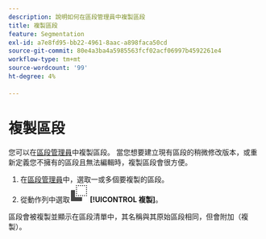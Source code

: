 ```yaml
---
description: 說明如何在區段管理員中複製區段
title: 複製區段
feature: Segmentation
exl-id: a7e8fd95-bb22-4961-8aac-a898faca50cd
source-git-commit: 80e4a3ba4a5985563fcf02acf06997b4592261e4
workflow-type: tm+mt
source-wordcount: '99'
ht-degree: 4%

---
```


# 複製區段

您可以在[區段管理員](seg-manage.md)中複製區段。 當您想要建立現有區段的稍微修改版本，或重新定義您不擁有的區段且無法編輯時，複製區段會很方便。

1. 在[區段管理員](seg-manage.md)中，選取一或多個要複製的區段。
1. 從動作列中選取![複製](/help/assets/icons/Copy.svg) **[!UICONTROL 複製]**。

區段會被複製並顯示在區段清單中，其名稱與其原始區段相同，但會附加（複製）。
